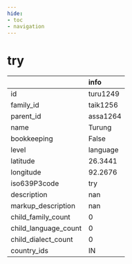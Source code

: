 ```yaml
---
hide:
- toc
- navigation
---
```

# try
|                      | info     |
|:---------------------|:---------|
| id                   | turu1249 |
| family_id            | taik1256 |
| parent_id            | assa1264 |
| name                 | Turung   |
| bookkeeping          | False    |
| level                | language |
| latitude             | 26.3441  |
| longitude            | 92.2676  |
| iso639P3code         | try      |
| description          | nan      |
| markup_description   | nan      |
| child_family_count   | 0        |
| child_language_count | 0        |
| child_dialect_count  | 0        |
| country_ids          | IN       |